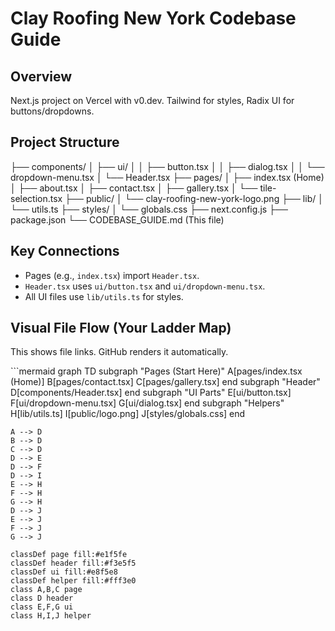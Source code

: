 # Clay Roofing New York Codebase Guide

## Overview
Next.js project on Vercel with v0.dev. Tailwind for styles, Radix UI for buttons/dropdowns.

## Project Structure
├── components/
│   ├── ui/
│   │   ├── button.tsx
│   │   ├── dialog.tsx
│   │   └── dropdown-menu.tsx
│   └── Header.tsx
├── pages/
│   ├── index.tsx (Home)
│   ├── about.tsx
│   ├── contact.tsx
│   ├── gallery.tsx
│   └── tile-selection.tsx
├── public/
│   └── clay-roofing-new-york-logo.png
├── lib/
│   └── utils.ts
├── styles/
│   └── globals.css
├── next.config.js
├── package.json
└── CODEBASE_GUIDE.md (This file)

## Key Connections
- Pages (e.g., `index.tsx`) import `Header.tsx`.
- `Header.tsx` uses `ui/button.tsx` and `ui/dropdown-menu.tsx`.
- All UI files use `lib/utils.ts` for styles.

## Visual File Flow (Your Ladder Map)
This shows file links. GitHub renders it automatically.

\`\`\`mermaid
graph TD
    subgraph "Pages (Start Here)"
        A[pages/index.tsx (Home)]
        B[pages/contact.tsx]
        C[pages/gallery.tsx]
    end
    subgraph "Header"
        D[components/Header.tsx]
    end
    subgraph "UI Parts"
        E[ui/button.tsx]
        F[ui/dropdown-menu.tsx]
        G[ui/dialog.tsx]
    end
    subgraph "Helpers"
        H[lib/utils.ts]
        I[public/logo.png]
        J[styles/globals.css]
    end

    A --> D
    B --> D
    C --> D
    D --> E
    D --> F
    D --> I
    E --> H
    F --> H
    G --> H
    D --> J
    E --> J
    F --> J
    G --> J

    classDef page fill:#e1f5fe
    classDef header fill:#f3e5f5
    classDef ui fill:#e8f5e8
    classDef helper fill:#fff3e0
    class A,B,C page
    class D header
    class E,F,G ui
    class H,I,J helper
